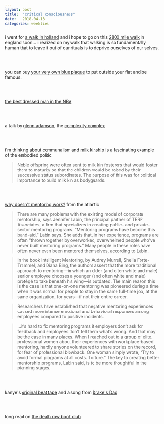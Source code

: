 ```yaml
---
layout: post
title:  "critical consciousness"
date:   2018-04-13
categories: weeklies
---
```


i went for [a walk in holland](https://walkofwisdom.org/2018/onze-eerste-pelgrims-uit-amerika/) and i hope to go on this [2800 mile walk](https://www.theguardian.com/travel/2016/apr/02/england-coast-path-2020-norfolk-walking-holidays) in england soon... i realized on my walk that walking is so fundamentally human that to leave it out of our rituals is to deprive ourselves of our selves. 

<br><br>

you can buy [your very own blue plaque](http://www.blueplaque.com/) to put outside your flat and be famous. 

<br><br>

[the best dressed man in the NBA](http://www.espn.com/espn/feature/story/_/id/23002739/82-flavors-russell-westbrook-every-outfit-oklahoma-city-thunder-star-wore-2017-18)

<br><br>

a talk by [glenn adamson](glennadamson.com), the [complexity complex](https://www.glennadamson.com/work/2017/8/2/complexitycomplex)

<br><br>

i'm thinking about communalism and [milk kinship](https://en.wikipedia.org/wiki/Milk_kinship) is a fascinating example of the embodied politic

>Noble offspring were often sent to milk kin fosterers that would foster them to maturity so that the children would be raised by their successive status subordinates. The purpose of this was for political importance to build milk kin as bodyguards. 

<br><br>

[why doesn't mentoring work?](https://www.theatlantic.com/business/archive/2017/06/corporate-mentorship-programs/528927/) from the atlantic 

>There are many problems with the existing model of corporate mentorship, says Jennifer Labin, the principal partner of TERP Associates, a firm that specializes in creating public- and private-sector mentoring programs. “Mentoring programs have become this band-aid,” Labin says. She adds that, in her experience, programs are often “thrown together by overworked, overwhelmed people who’ve never built mentoring programs.” Many people in these roles have often never even been mentored themselves, according to Labin.

>In the book Intelligent Mentoring, by Audrey Murrell, Sheila Forte-Trammel, and Diana Bing, the authors assert that the more traditional approach to mentoring—in which an older (and often white and male) senior employee chooses a younger (and often white and male) protégé to take beneath his wing—is outdated. The main reason this is the case is that one-on-one mentoring was pioneered during a time when it was normal for people to stay in the same full-time job, at the same organization, for years—if not their entire career.

>Researchers have established that negative mentoring experiences caused more intense emotional and behavioral responses among employees compared to positive incidents.

>...it’s hard to fix mentoring programs if employers don’t ask for feedback and employees don’t tell them what’s wrong. And that may be the case in many places. When I reached out to a group of elite, professional women about their experiences with workplace-based mentoring, hardly anyone volunteered to share stories on the record, for fear of professional blowback. One woman simply wrote, “Try to avoid formal programs at all costs. Torture.” The key to creating better mentorship programs, Labin said, is to be more thoughtful in the planning stages. 

<br><br>

kanye's [original beat tape](https://www.youtube.com/watch?v=myrXQebr488) and a song from [Drake's Dad](https://www.youtube.com/watch?v=IF_8zQYw24w)

<br><br>

long read on [the death row book club](https://longreads.com/2018/03/27/the-death-row-book-club/)

<br><br>

